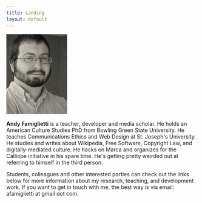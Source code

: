 ```yaml
---
title: Landing
layout: default
---
```

<div class="content-column col-md-10 col-md-offset-1">
<img src="/assets/img/famiglieti-andrew-1.jpg" alt="Andy Famiglietti" id="headshot">
<p>
<strong>Andy Famiglietti</strong> is a teacher, developer and media scholar. He holds an American Culture Studies PhD from Bowling Green State University. He teaches Communications Ethics and Web Design at St. Joseph's University. He studies and writes about Wikipedia, Free Software, Copyright Law, and digitally-mediated culture. He hacks on Marca and organizes for the Calliope initiative in his spare time. He's getting pretty weirded out at referring to himself in the third person.
</p>
<p>
Students, colleagues and other interested parties can check out the links below for more information about my research, teaching, and development work. If you want to get in touch with me, the best way is via email: afamiglietti at gmail dot com.
</p>
</div>
